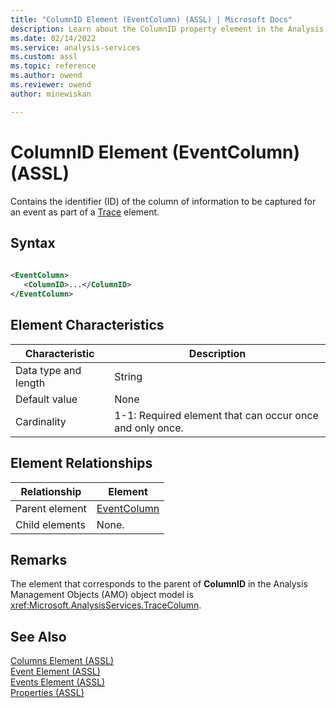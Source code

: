 ```yaml
---
title: "ColumnID Element (EventColumn) (ASSL) | Microsoft Docs"
description: Learn about the ColumnID property element in the Analysis Services Scripting Language (ASSL) schema.
ms.date: 02/14/2022
ms.service: analysis-services
ms.custom: assl
ms.topic: reference
ms.author: owend
ms.reviewer: owend
author: minewiskan

---
```

# ColumnID Element (EventColumn) (ASSL)

  Contains the identifier (ID) of the column of information to be captured for an event as part of a [Trace](../objects/trace-element-assl.md) element.  
  
## Syntax  
  
```xml  
  
<EventColumn>  
   <ColumnID>...</ColumnID>  
</EventColumn>  
```  
  
## Element Characteristics  
  
|Characteristic|Description|  
|--------------------|-----------------|  
|Data type and length|String|  
|Default value|None|  
|Cardinality|1-1: Required element that can occur once and only once.|  
  
## Element Relationships  
  
|Relationship|Element|  
|------------------|-------------|  
|Parent element|[EventColumn](../data-type/eventcolumn-data-type-assl.md)|  
|Child elements|None.|  
  
## Remarks  
 The element that corresponds to the parent of **ColumnID** in the Analysis Management Objects (AMO) object model is <xref:Microsoft.AnalysisServices.TraceColumn>.  
  
## See Also  
 [Columns Element &#40;ASSL&#41;](../collections/columns-element-assl.md)   
 [Event Element &#40;ASSL&#41;](../objects/event-element-assl.md)   
 [Events Element &#40;ASSL&#41;](../collections/events-element-assl.md)   
 [Properties &#40;ASSL&#41;](properties-assl.md)  
  
  
